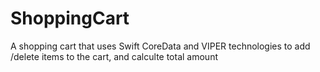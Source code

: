 # ShoppingCart
 A shopping cart that uses Swift CoreData and VIPER technologies to add /delete items to the cart, and calculte total amount
